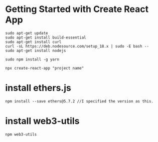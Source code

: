 # Getting Started with Create React App

```
sudo apt-get update
sudo apt-get install build-essential
sudo apt-get install curl
curl -sL https://deb.nodesource.com/setup_18.x | sudo -E bash --
sudo apt-get install nodejs

sudo npm install -g yarn

npx create-react-app "project name"
```

# install ethers.js

```
npm install --save ethers@5.7.2 //I specified the version as this.
```

# install web3-utils
```
npm web3-utils
```
